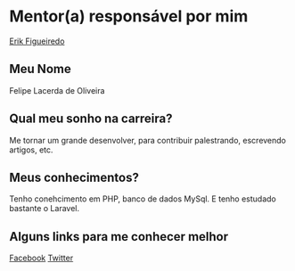 # Mentor(a) responsável por mim

[Erik Figueiredo](/mentores/perfis/erik_figueiredo.md)

## Meu Nome

Felipe Lacerda de Oliveira

## Qual meu sonho na carreira?
 
Me tornar um grande desenvolver, para contribuir palestrando, escrevendo artigos, etc.

## Meus conhecimentos?
 
Tenho conehcimento em PHP, banco de dados MySql. E tenho estudado bastante o Laravel.

## Alguns links para me conhecer melhor

[Facebook](https://www.facebook.com/lipe.lacerda)
[Twitter](https://twitter.com/flacerda)
